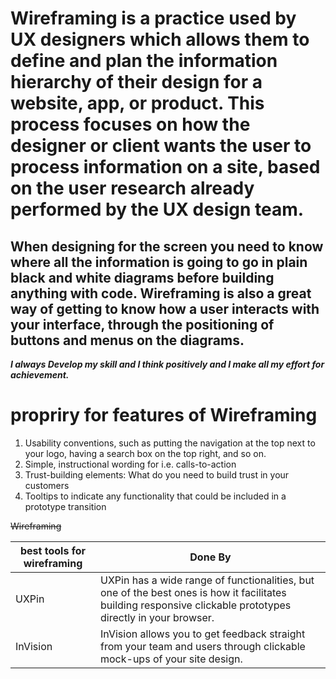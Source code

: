 

# Wireframing is a practice used by UX designers which allows them to define and plan the information hierarchy of their design for a website, app, or product. This process focuses on how the designer or client wants the user to process information on a site, based on the user research already performed by the UX design team.

## When designing for the screen you need to know where all the information is going to go in plain black and white diagrams before building anything with code. Wireframing is also a great way of getting to know how a user interacts with your interface, through the positioning of buttons and menus on the diagrams.

***I always Develop my skill and I think positively and I make all my effort for achievement.***

# propriry for features of Wireframing
1. Usability conventions, such as putting the navigation at the top next to your logo, having a search box on the top right, and so on.
2. Simple, instructional wording for i.e. calls-to-action
3. Trust-building elements: What do you need to build trust in your customers
4. Tooltips to indicate any functionality that could be included in a prototype transition



~~Wireframing~~

best tools for wireframing | Done By
------------ | -------------
UXPin | UXPin has a wide range of functionalities, but one of the best ones is how it facilitates building responsive clickable prototypes directly in your browser.
InVision | InVision allows you to get feedback straight from your team and users through clickable mock-ups of your site design.



















